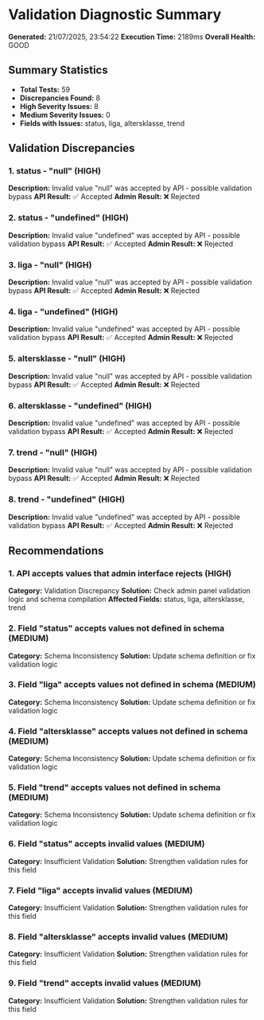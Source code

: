 # Validation Diagnostic Summary

**Generated:** 21/07/2025, 23:54:22
**Execution Time:** 2189ms
**Overall Health:** GOOD

## Summary Statistics

- **Total Tests:** 59
- **Discrepancies Found:** 8
- **High Severity Issues:** 8
- **Medium Severity Issues:** 0
- **Fields with Issues:** status, liga, altersklasse, trend

## Validation Discrepancies

### 1. status - "null" (HIGH)
**Description:** Invalid value "null" was accepted by API - possible validation bypass
**API Result:** ✅ Accepted
**Admin Result:** ❌ Rejected

### 2. status - "undefined" (HIGH)
**Description:** Invalid value "undefined" was accepted by API - possible validation bypass
**API Result:** ✅ Accepted
**Admin Result:** ❌ Rejected

### 3. liga - "null" (HIGH)
**Description:** Invalid value "null" was accepted by API - possible validation bypass
**API Result:** ✅ Accepted
**Admin Result:** ❌ Rejected

### 4. liga - "undefined" (HIGH)
**Description:** Invalid value "undefined" was accepted by API - possible validation bypass
**API Result:** ✅ Accepted
**Admin Result:** ❌ Rejected

### 5. altersklasse - "null" (HIGH)
**Description:** Invalid value "null" was accepted by API - possible validation bypass
**API Result:** ✅ Accepted
**Admin Result:** ❌ Rejected

### 6. altersklasse - "undefined" (HIGH)
**Description:** Invalid value "undefined" was accepted by API - possible validation bypass
**API Result:** ✅ Accepted
**Admin Result:** ❌ Rejected

### 7. trend - "null" (HIGH)
**Description:** Invalid value "null" was accepted by API - possible validation bypass
**API Result:** ✅ Accepted
**Admin Result:** ❌ Rejected

### 8. trend - "undefined" (HIGH)
**Description:** Invalid value "undefined" was accepted by API - possible validation bypass
**API Result:** ✅ Accepted
**Admin Result:** ❌ Rejected

## Recommendations

### 1. API accepts values that admin interface rejects (HIGH)
**Category:** Validation Discrepancy
**Solution:** Check admin panel validation logic and schema compilation
**Affected Fields:** status, liga, altersklasse, trend

### 2. Field "status" accepts values not defined in schema (MEDIUM)
**Category:** Schema Inconsistency
**Solution:** Update schema definition or fix validation logic

### 3. Field "liga" accepts values not defined in schema (MEDIUM)
**Category:** Schema Inconsistency
**Solution:** Update schema definition or fix validation logic

### 4. Field "altersklasse" accepts values not defined in schema (MEDIUM)
**Category:** Schema Inconsistency
**Solution:** Update schema definition or fix validation logic

### 5. Field "trend" accepts values not defined in schema (MEDIUM)
**Category:** Schema Inconsistency
**Solution:** Update schema definition or fix validation logic

### 6. Field "status" accepts invalid values (MEDIUM)
**Category:** Insufficient Validation
**Solution:** Strengthen validation rules for this field

### 7. Field "liga" accepts invalid values (MEDIUM)
**Category:** Insufficient Validation
**Solution:** Strengthen validation rules for this field

### 8. Field "altersklasse" accepts invalid values (MEDIUM)
**Category:** Insufficient Validation
**Solution:** Strengthen validation rules for this field

### 9. Field "trend" accepts invalid values (MEDIUM)
**Category:** Insufficient Validation
**Solution:** Strengthen validation rules for this field

